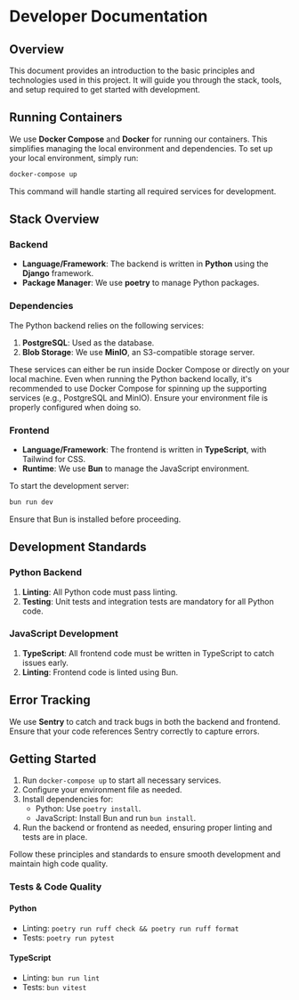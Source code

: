 # Developer Documentation

## Overview

This document provides an introduction to the basic principles and technologies used in this project. It will guide you through the stack, tools, and setup required to get started with development.

## Running Containers

We use **Docker Compose** and **Docker** for running our containers. This simplifies managing the local environment and dependencies. To set up your local environment, simply run:

```bash
docker-compose up
```

This command will handle starting all required services for development.

## Stack Overview

### Backend

- **Language/Framework**: The backend is written in **Python** using the **Django** framework.
- **Package Manager**: We use **poetry** to manage Python packages.

### Dependencies

The Python backend relies on the following services:

1. **PostgreSQL**: Used as the database.
2. **Blob Storage**: We use **MinIO**, an S3-compatible storage server.

These services can either be run inside Docker Compose or directly on your local machine. Even when running the Python backend locally, it's recommended to use Docker Compose for spinning up the supporting services (e.g., PostgreSQL and MinIO). Ensure your environment file is properly configured when doing so.

### Frontend

- **Language/Framework**: The frontend is written in **TypeScript**, with Tailwind for CSS.
- **Runtime**: We use **Bun** to manage the JavaScript environment.

To start the development server:

```bash
bun run dev
```

Ensure that Bun is installed before proceeding.

## Development Standards

### Python Backend

1. **Linting**: All Python code must pass linting.
2. **Testing**: Unit tests and integration tests are mandatory for all Python code.

### JavaScript Development

1. **TypeScript**: All frontend code must be written in TypeScript to catch issues early.
2. **Linting**: Frontend code is linted using Bun.

## Error Tracking

We use **Sentry** to catch and track bugs in both the backend and frontend. Ensure that your code references Sentry correctly to capture errors.

## Getting Started

1. Run `docker-compose up` to start all necessary services.
2. Configure your environment file as needed.
3. Install dependencies for:
   - Python: Use `poetry install`.
   - JavaScript: Install Bun and run `bun install`.
4. Run the backend or frontend as needed, ensuring proper linting and tests are in place.

Follow these principles and standards to ensure smooth development and maintain high code quality.

### Tests & Code Quality

#### Python

- Linting: `poetry run ruff check && poetry run ruff format`
- Tests: `poetry run pytest`

#### TypeScript

- Linting: `bun run lint`
- Tests: `bun vitest`
